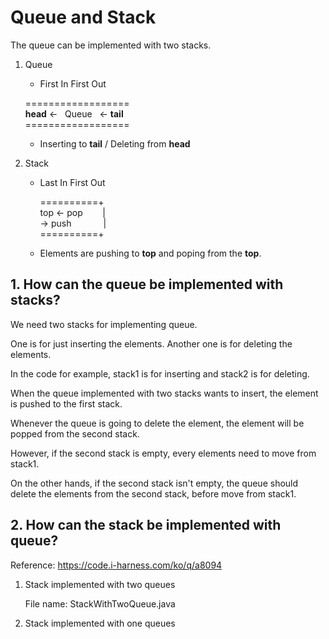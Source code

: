 # Queue and Stack

The queue can be implemented with two stacks.

1. Queue
	- First In First Out

	==================<br />
	**head** <-&nbsp;&nbsp;&nbsp;Queue&nbsp;&nbsp;&nbsp;<- **tail** <br />
	==================<br />

	- Inserting to **tail** / Deleting from **head**

2. Stack
	- Last In First Out

		==========+<br />
	top <- pop &nbsp;&nbsp;&nbsp;&nbsp;&nbsp;&nbsp;&nbsp;|<br />
            -> push&nbsp;&nbsp;&nbsp;&nbsp;&nbsp;&nbsp;&nbsp;&nbsp;&nbsp;&nbsp;&nbsp;&nbsp;&nbsp;|<br />
	==========+<br />

	- Elements are pushing to **top** and poping from the **top**.

## 1. How can the queue be implemented with stacks?

We need two stacks for implementing queue.

One is for just inserting the elements. Another one is for deleting the elements.

In the code for example, stack1 is for inserting and stack2 is for deleting.

When the queue implemented with two stacks wants to insert, the element is pushed to the first stack.

Whenever the queue is going to delete the element, the element will be popped from the second stack.

However, if the second stack is empty, every elements need to move from stack1.

On the other hands, if the second stack isn't empty, the queue should delete the elements from the second stack, before move from stack1.

## 2. How can the stack be implemented with queue?

Reference: https://code.i-harness.com/ko/q/a8094

1) Stack implemented with two queues

	File name: StackWithTwoQueue.java

2) Stack implemented with one queues
